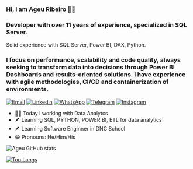 ### Hi, I am Ageu Ribeiro 👋🏽
### Developer with over 11 years of experience, specialized in SQL Server. 
Solid experience with SQL Server, Power BI, DAX, Python.

### I focus on performance, scalability and code quality, always seeking to transform data into decisions through Power BI Dashboards and results-oriented solutions. I have experience with agile methodologies, CI/CD and containerization of environments.


[![Email](https://img.shields.io/badge/Gmail-D14836?style=for-the-badge&logo=gmail&logoColor=white)](https://mail.google.com/mail/u/0/#inbox?compose=DmwnWsLNrDGKMNvDMpsFNqZtNpsSppkJQztJgZvhWQGmrnsfZmcKclgpNbXPgWzJWQsgtrsgXpZb)
[![Linkedin](https://img.shields.io/badge/LinkedIn-0077B5?style=for-the-badge&logo=linkedin&logoColor=white)](https://www.linkedin.com/in/ageuribeiro) 
[![WhatsApp](https://img.shields.io/badge/WhatsApp-25D366?style=for-the-badge&logo=whatsapp&logoColor=white)](https://wa.me/55989623129)
[![Telegram](https://img.shields.io/badge/Telegram-2CA5E0?style=for-the-badge&logo=telegram&logoColor=white)](https://t.me/devageuribeiro)
[![Instagram](https://img.shields.io/badge/Instagram-E4405F?style=for-the-badge&logo=instagram&logoColor=white)](https://www.instagram.com/channel.system.ofc/)

- 👨‍🎓 Today I working with Data Analytcs
- 🪶 Learning SQL, PYTHON, POWER BI, ETL for data analytics
- 🪶 Learning Software Enginner in DNC School
- 😁 Pronouns: He/Him/His

![Ageu GitHub stats](https://github-readme-stats.vercel.app/api?username=ageuribeiro&show_icons=true&theme=tokyonight)

[![Top Langs](https://github-readme-stats.vercel.app/api/top-langs/?username=ageuribeiro)](https://github.com/ageuribeiro/github-readme-stats)
